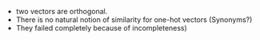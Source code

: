 - two vectors are orthogonal. 
- There is no natural notion of similarity for one-hot vectors (Synonyms?)
- They failed completely because of incompleteness)
